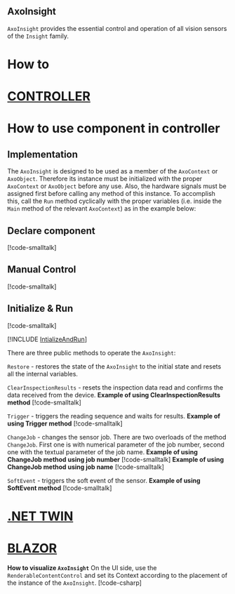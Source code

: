 ## AxoInsight

`AxoInsight` provides the essential control and operation of all vision sensors of the `Insight` family.

# How to

# [CONTROLLER](#tab/controller)

# How to use component in controller

## Implementation
The `AxoInsight` is designed to be used as a member of the `AxoContext` or `AxoObject`.
Therefore its instance must be initialized with the proper `AxoContext` or `AxoObject` before any use. 
Also, the hardware signals must be assigned first before calling any method of this instance. 
To accomplish this, call the `Run` method cyclically with the proper variables (i.e. inside the `Main` method of the relevant `AxoContext`) as in the example below:

## Declare component

[!code-smalltalk[](../app/src/Examples/AXOpen.Cognex.Vision/AxoCognexVisionExample.st?name=InsightDeclaration)]

## Manual Control

[!code-smalltalk[](../app/src/Examples/AXOpen.Cognex.Vision/AxoCognexVisionExample.st?name=InsightManualControl)]

## Initialize & Run

[!code-smalltalk[](../app/src/Examples/AXOpen.Cognex.Vision/AxoCognexVisionExample.st?name=InsightInitialization)]

[!INCLUDE [IntializeAndRun](../../../docfx/articles/notes/CYCLIC_UPDATE_NOTICE.md)]

There are three public methods to operate the `AxoInsight`:

`Restore` - restores the state of the `AxoInsight` to the initial state and resets all the internal variables.

`ClearInspectionResults` - resets the inspection data read and confirms the data received from the device.
**Example of using ClearInspectionResults method**
[!code-smalltalk[](../app/src/Examples/AXOpen.Cognex.Vision/AxoCognexVisionExample.st?name=CognexInsightClearInspectionResults)]

`Trigger` - triggers the reading sequence and waits for results.
**Example of using Trigger method**
[!code-smalltalk[](../app/src/Examples/AXOpen.Cognex.Vision/AxoCognexVisionExample.st?name=CognexInsightTrigger)]

`ChangeJob` - changes the sensor job. There are two overloads of the method `ChangeJob`. First one is with numerical parameter of the job number, second one with the textual parameter of the job name. 
**Example of using ChangeJob method using job number**
[!code-smalltalk[](../app/src/Examples/AXOpen.Cognex.Vision/AxoCognexVisionExample.st?name=CognexInsightChangeJobByNumber)]
**Example of using ChangeJob method using job name**
[!code-smalltalk[](../app/src/Examples/AXOpen.Cognex.Vision/AxoCognexVisionExample.st?name=CognexInsightChangeJobByName)]

`SoftEvent` - triggers the soft event of the sensor.
**Example of using SoftEvent method**
[!code-smalltalk[](../app/src/Examples/AXOpen.Cognex.Vision/AxoCognexVisionExample.st?name=CognexInsightSoftEvent)]

# [.NET TWIN](#tab/twin)



# [BLAZOR](#tab/blazor)

**How to visualize `AxoInsight`**
On the UI side, use the `RenderableContentControl` and set its Context according to the placement of the instance of the `AxoInsight`.
[!code-csharp[](../app/ix-blazor/Pages/Documentation.razor?name=CognexInsightRenderedView)]
